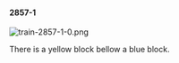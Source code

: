 #### 2857-1
![train-2857-1-0.png](https://github.com/lil-lab/nlvr/raw/master/nlvr/train/images/64/train-2857-1-0.png "train-2857-1-0.png")

There is a yellow block bellow a blue block.